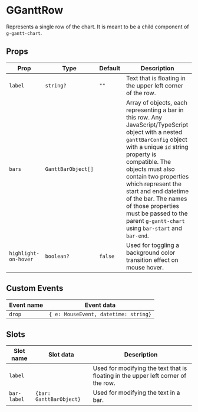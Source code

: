 # GGanttRow
Represents a single row of the chart. It is meant to be a child component of `g-gantt-chart`.  

## Props
| Prop        | Type    | Default | Description                  |
|-------------|---------|---------|------------------------------|
| `label`     |`string?`| `""`    | Text that is floating in the upper left corner of the row.
| `bars`      |`GanttBarObject[]`|  | Array of objects, each representing a bar in this row. Any JavaScript/TypeScript object with a nested `ganttBarConfig` object with a unique `id` string property is compatible. The objects must also contain two properties which represent the start and end datetime of the bar. The names of those properties must be passed to the parent `g-gantt-chart` using `bar-start` and `bar-end`.
| `highlight-on-hover` | `boolean?` | `false` | Used for toggling a background color transition effect on mouse hover.
  
## Custom Events
| Event name                 | Event data                                                 |
|----------------------------|------------------------------------------------------------|
| `drop`                     | `{ e: MouseEvent, datetime: string}`                       |


## Slots
| Slot name                  | Slot data             | Description                             |
|----------------------------|-----------------------| ----------------------------------------|
| `label`           |   | Used for modifying the text that is floating in the upper left corner of the row. |
| `bar-label`        |  `{bar: GanttBarObject}` | Used for modifying the text in a bar. |